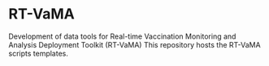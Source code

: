 # RT-VaMA
Development of data tools for Real-time Vaccination Monitoring and Analysis Deployment Toolkit (RT-VaMA)
This repository hosts the RT-VaMA scripts templates.
